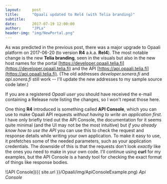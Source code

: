 ```yaml
---
layout:     post
title:      "Opaali updated to Rel4 (with Telia branding)"
subtitle:   
date:       2017-07-19 12:00:00
author:     "JPLa"
header-img: "img/NewPortal.png"
---
```

As was predicted in the previous post, there was a major upgrade to Opaali platform on 2017-06-20 (to version __R4__ a.k.a. __Rel4__).
The most notable change is the new __Telia branding__, seen in the visuals but also in the new host names for the portal [https://developer.opaali.telia.fi](https://developer.opaali.telia.fi) and the API [https://api.opaali.telia.fi](https://api.opaali.telia.fi). (The old addresses _developer.sonera.fi_ and _api.sonera.fi_ still work -- I'll update the new addresses to my sample  source code later.)

If you are a registered _Opaali user_ you should have received the e-mail containing a Release note listing the changes, so I won't repeat those here.

One thing __R4__ introduced is something called __API Console__, which you can use to make Opaali API requests _without having to write an application first_. I have only briefly tried out the API Console, the documentation for it seems quite minimal (and the UI may not be the most intuitive) but _if you already know how to use the API_ you can use this to check the request and response details while writing your own application. To make it easy to use, it prefetches some of the needed parameters, such as your application credentials. The downside of this is that the requests don't look _exactly_ like the ones you need to make in your own code. I'll continue using __curl__ for my examples, but the API Console is a handy tool for checking the exact format of things like response bodies.

<!--![API Console](/img/ApiConsoleExample.png)-->
![API Console]({{ site.url }}/Opaali/img/ApiConsoleExample.png)
*Api Console*

